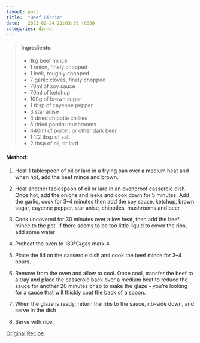```yaml
---
layout: post
title:  "Beef Birria"
date:   2023-02-24 21:03:59 +0000
categories: dinner
---
```

> #### Ingredients:
>
> - 1kg beef mince
> - 1 onion, finely chopped
> - 1 leek, roughly chopped
> - 7 garlic cloves, finely chopped
> - 70ml of soy sauce
> - 70ml of ketchup
> - 100g of brown sugar
> - 1 tbsp of cayenne pepper
> - 3 star anise
> - 4 dried chipotle chillies
> - 5 dried porcini mushrooms
> - 440ml of porter, or other dark beer
> - 1 1/2 tbsp of salt
> - 2 tbsp of oil, or lard




#### Method:


1. Heat 1 tablespoon of oil or lard in a frying pan over a medium heat and when hot, add the beef mince and brown.

2. Heat another tablespoon of oil or lard in an ovenproof casserole dish. Once hot, add the onions and leeks and cook down for 5 minutes. Add the garlic, cook for 3–4 minutes then add the soy sauce, ketchup, brown sugar, cayenne pepper, star anise, chipotles, mushrooms and beer

3. Cook uncovered for 30 minutes over a low heat, then add the beef mince to the pot. If there seems to be too little liquid to cover the ribs, add some water

4. Preheat the oven to 180°C/gas mark 4

5. Place the lid on the casserole dish and cook the beef mince for 3–4 hours.

6. Remove from the oven and allow to cool. Once cool, transfer the beef to a tray and place the casserole back over a medium heat to reduce the sauce for another 20 minutes or so to make the glaze – you’re looking for a sauce that will thickly coat the back of a spoon.

7. When the glaze is ready, return the ribs to the sauce, rib-side down, and serve in the dish

8. Serve with rice.


[Original Recipe][original-recipe].

[original-recipe]: https://www.greatbritishchefs.com/recipes/beef-short-rib-birria-recipe